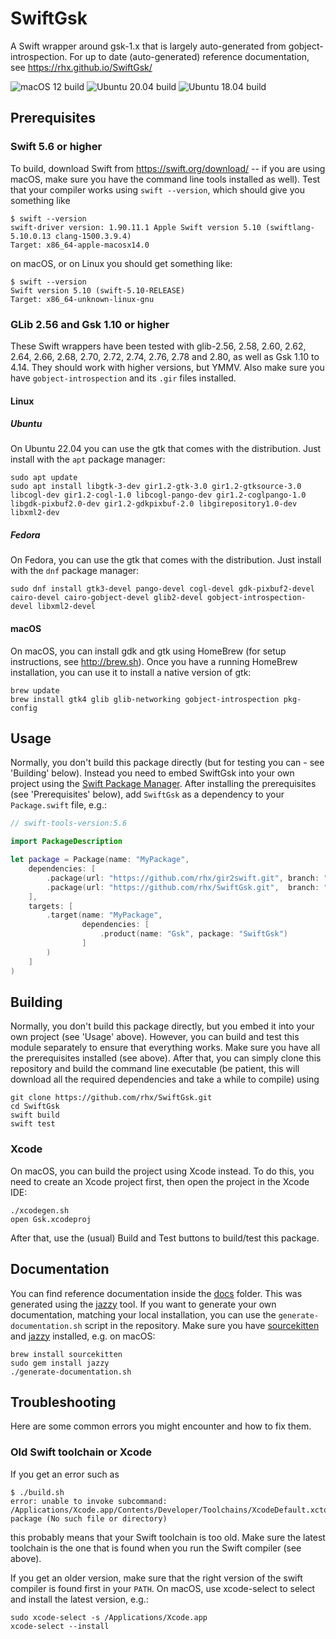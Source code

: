# SwiftGsk

A Swift wrapper around gsk-1.x that is largely auto-generated from gobject-introspection.
For up to date (auto-generated) reference documentation, see https://rhx.github.io/SwiftGsk/

![macOS 12 build](https://github.com/rhx/SwiftGsk/workflows/macOS%2012/badge.svg)
![Ubuntu 20.04 build](https://github.com/rhx/SwiftGsk/workflows/Ubuntu%2020.04/badge.svg)
![Ubuntu 18.04 build](https://github.com/rhx/SwiftGsk/workflows/Ubuntu%2018.04/badge.svg)

## Prerequisites

### Swift 5.6 or higher

To build, download Swift from https://swift.org/download/ -- if you are using macOS, make sure you have the command line tools installed as well).  Test that your compiler works using `swift --version`, which should give you something like

	$ swift --version
	swift-driver version: 1.90.11.1 Apple Swift version 5.10 (swiftlang-5.10.0.13 clang-1500.3.9.4)
    Target: x86_64-apple-macosx14.0

on macOS, or on Linux you should get something like:

	$ swift --version
	Swift version 5.10 (swift-5.10-RELEASE)
	Target: x86_64-unknown-linux-gnu

### GLib 2.56 and Gsk 1.10 or higher

These Swift wrappers have been tested with glib-2.56, 2.58, 2.60, 2.62, 2.64, 2.66, 2.68, 2.70, 2.72, 2.74, 2.76, 2.78 and 2.80, as well as Gsk 1.10 to 4.14.  They should work with higher versions, but YMMV.  Also make sure you have `gobject-introspection` and its `.gir` files installed.

#### Linux

##### Ubuntu

On Ubuntu 22.04 you can use the gtk that comes with the distribution.  Just install with the `apt` package manager:

	sudo apt update
	sudo apt install libgtk-3-dev gir1.2-gtk-3.0 gir1.2-gtksource-3.0 libcogl-dev gir1.2-cogl-1.0 libcogl-pango-dev gir1.2-coglpango-1.0 libgdk-pixbuf2.0-dev gir1.2-gdkpixbuf-2.0 libgirepository1.0-dev libxml2-dev

##### Fedora

On Fedora, you can use the gtk that comes with the distribution.  Just install with the `dnf` package manager:

	sudo dnf install gtk3-devel pango-devel cogl-devel gdk-pixbuf2-devel cairo-devel cairo-gobject-devel glib2-devel gobject-introspection-devel libxml2-devel

#### macOS

On macOS, you can install gdk and gtk using HomeBrew (for setup instructions, see http://brew.sh).  Once you have a running HomeBrew installation, you can use it to install a native version of gtk:

	brew update
	brew install gtk4 glib glib-networking gobject-introspection pkg-config

## Usage

Normally, you don't build this package directly (but for testing you can - see 'Building' below). Instead you need to embed SwiftGsk into your own project using the [Swift Package Manager](https://swift.org/package-manager/).  After installing the prerequisites (see 'Prerequisites' below), add `SwiftGsk` as a dependency to your `Package.swift` file, e.g.:

```Swift
// swift-tools-version:5.6

import PackageDescription

let package = Package(name: "MyPackage",
    dependencies: [
        .package(url: "https://github.com/rhx/gir2swift.git", branch: "main"),
        .package(url: "https://github.com/rhx/SwiftGsk.git",  branch: "main"),
    ],
    targets: [
        .target(name: "MyPackage",
                dependencies: [
                    .product(name: "Gsk", package: "SwiftGsk")
                ]
        )
    ]
)
```

## Building

Normally, you don't build this package directly, but you embed it into your own project (see 'Usage' above).  However, you can build and test this module separately to ensure that everything works.  Make sure you have all the prerequisites installed (see above).  After that, you can simply clone this repository and build the command line executable (be patient, this will download all the required dependencies and take a while to compile) using

	git clone https://github.com/rhx/SwiftGsk.git
	cd SwiftGsk
    swift build
    swift test

### Xcode

On macOS, you can build the project using Xcode instead.  To do this, you need to create an Xcode project first, then open the project in the Xcode IDE:

	./xcodegen.sh
	open Gsk.xcodeproj

After that, use the (usual) Build and Test buttons to build/test this package.

## Documentation

You can find reference documentation inside the [docs](https://rhx.github.io/SwiftGLib/) folder.
This was generated using the [jazzy](https://github.com/realm/jazzy) tool.
If you want to generate your own documentation, matching your local installation,
you can use the `generate-documentation.sh` script in the repository.
Make sure you have [sourcekitten](https://github.com/jpsim/SourceKitten) and [jazzy](https://github.com/realm/jazzy) installed, e.g. on macOS:

	brew install sourcekitten
	sudo gem install jazzy
	./generate-documentation.sh


## Troubleshooting

Here are some common errors you might encounter and how to fix them.

### Old Swift toolchain or Xcode

If you get an error such as

	$ ./build.sh 
	error: unable to invoke subcommand: /Applications/Xcode.app/Contents/Developer/Toolchains/XcodeDefault.xctoolchain/usr/bin/swift-package (No such file or directory)
	
this probably means that your Swift toolchain is too old.  Make sure the latest toolchain is the one that is found when you run the Swift compiler (see above).

  If you get an older version, make sure that the right version of the swift compiler is found first in your `PATH`.  On macOS, use xcode-select to select and install the latest version, e.g.:

	sudo xcode-select -s /Applications/Xcode.app
	xcode-select --install
